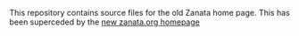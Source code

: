 This repository contains source files for the old Zanata home page. This has been superceded by the [new zanata.org homepage](https://github.com/zanata/zanata.github.io)
